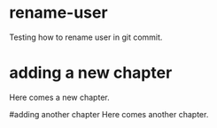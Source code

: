 # rename-user
Testing how to rename user in git commit.

# adding a new chapter
Here comes a new chapter.

#adding another chapter
Here comes another chapter.